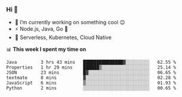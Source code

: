 ### Hi 👋

<!--
**nodejh/nodejh** is a ✨ _special_ ✨ repository because its `README.md` (this file) appears on your GitHub profile.

Here are some ideas to get you started:

- 🔭 I’m currently working on ...
- 🌱 I’m currently learning ...
- 👯 I’m looking to collaborate on ...
- 🤔 I’m looking for help with ...
- 💬 Ask me about ...
- 📫 How to reach me: ...
- 😄 Pronouns: ...
- ⚡ Fun fact: ...
-->

- 🔭 I’m currently working on something cool :wink:
- ⚡ Node.js, Java, Go :thought_balloon:
- 🤖 Serverless, Kubernetes, Cloud Native

📊 **This week I spent my time on**

<!--START_SECTION:waka-->

```text
Java         3 hrs 43 mins   ███████████████▓░░░░░░░░░   62.55 %
Properties   1 hr 29 mins    ██████▒░░░░░░░░░░░░░░░░░░   25.14 %
JSON         23 mins         █▓░░░░░░░░░░░░░░░░░░░░░░░   06.65 %
textmate     8 mins          ▓░░░░░░░░░░░░░░░░░░░░░░░░   02.28 %
JavaScript   6 mins          ▒░░░░░░░░░░░░░░░░░░░░░░░░   01.93 %
Python       2 mins          ░░░░░░░░░░░░░░░░░░░░░░░░░   00.65 %
```

<!--END_SECTION:waka-->


<!--
:traffic_light: **Visitors**

![visitors](https://visitor-badge.glitch.me/badge?page_id=nodejh.nodejh)
-->
